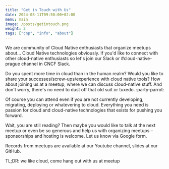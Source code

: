 ```yaml
---
title: "Get in Touch with Us"
date: 2024-08-11T09:50:00+02:00
menu: main
image: /posts/getintouch.png
weight: 2
tags: ["cnp", "info", "about"]
---
```


We are community of Cloud Native enthusiasts that organize meetups about... Cloud Native technologies obviously. If you'd like to connect with other cloud-native enthusiasts so let's join our Slack or #cloud-native-prague channel in CNCF Slack.

Do you spent more time in cloud than in the human realm? Would you like to share your successes/screw-ups/experience with cloud native tools? How about joining us at a meetup, where we can discuss cloud-native stuff. And don't worry, there's no need to dust off that old suit or tuxedo. :party-parrot:

Of course you can attend even if you are not currently developing, migrating, deploying or whatevering to cloud. Everything you need is passion for cloud and cloud-native technologies that exists for pushing you forward.

Wait, you are still reading? Then maybe you would like to talk at the next meetup or even be so generous and help us with organizing meetups – sponsorships and hosting is welcome. Let us know via Google form.

Records from meetups are available at our Youtube channel, slides at our GitHub.

TL;DR: we like cloud, come hang out with us at meetup